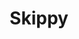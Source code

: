 ---
description: "A project that revamps a struggling brand's online presence with creative tweets and campaigns for Twitter, Instagram, Snapchat, and Facebook."
layout: "skippy"
resources:
  - src: "assets/cover.jpg"
    title: "Cover for Skippy"
  - src: "assets/filter-1.png"
    title: "AR filter mockup 1"
  - src: "assets/filter-2.png"
    title: "AR filter mockup 2"
  - src: "assets/filter-3.png"
    title: "AR filter mockup 3"
  - src: "assets/filter-4.png"
    title: "AR filter mockup 4"
  - src: "assets/filter-5.png"
    title: "AR filter mockup 5"
  - src: "assets/frame.png"
    title: "iPhone frame for AR filter mockups"
  - src: "assets/tweet-1.jpg"
    title: "Fake tweet 1 from @skippy"
  - src: "assets/tweet-2.jpg"
    title: "Fake tweet 2 from @skippy"
  - src: "assets/tweet-3.jpg"
    title: "Fake tweet 3 from @skippy"
  - src: "assets/tweet-4.jpg"
    title: "Fake tweet 4 from @skippy"
  - src: "assets/tweet-5.jpg"
    title: "Fake tweet 5 from @skippy"
  - src: "assets/video-1/video-1-poster.jpg"
    title: "Video poster for interactive game 1 for Skippy"
  - src: "assets/video-2/video-2-poster.jpg"
    title: "Video poster for interactive game 2 for Skippy"
title: "Skippy"
weight: 4
---